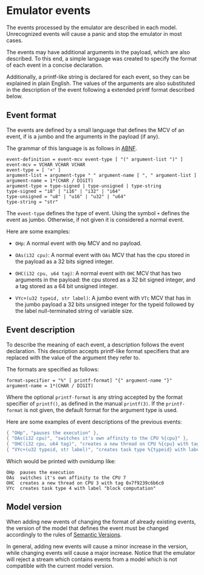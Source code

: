 # Emulator events

The events processed by the emulator are described in each model.
Unrecognized events will cause a panic and stop the emulator in most
cases.

The events may have additional arguments in the payload, which are also
described. To this end, a simple language was created to specify the
format of each event in a concise declaration.

Additionally, a printf-like string is declared for each event, so they
can be explained in plain English. The values of the arguments are also
substituted in the description of the event following a extended printf
format described below.

## Event format

The events are defined by a small language that defines the MCV of an event, if
is a jumbo and the arguments in the payload (if any).

The grammar of this language is as follows in [ABNF][abnf].

[abnf]: https://en.wikipedia.org/wiki/Augmented_Backus%E2%80%93Naur_form

```ABNF
event-definition = event-mcv event-type [ "(" argument-list ")" ]
event-mcv = VCHAR VCHAR VCHAR
event-type = [ '+' ]
argument-list = argument-type " " argument-name [ ", " argument-list ]
argument-name = 1*(CHAR / DIGIT)
argument-type = type-signed | type-unsigned | type-string
type-signed = "i8" | "i16" | "i32" | "i64"
type-unsigned = "u8" | "u16" | "u32" | "u64"
type-string = "str"
```

The `event-type` defines the type of event. Using the symbol `+` defines
the event as jumbo. Otherwise, if not given it is considered a normal
event.

Here are some examples:

- `OHp`: A normal event with `OHp` MCV and no payload.

- `OAs(i32 cpu)`: A normal event with `OAs` MCV that has the cpu stored in
  the payload as a 32 bits signed integer.

- `OHC(i32 cpu, u64 tag)`: A normal event with `OHC` MCV that has two
  arguments in the payload: the cpu stored as a 32 bit signed integer,
  and a tag stored as a 64 bit unsigned integer.

- `VYc+(u32 typeid, str label)`: A jumbo event with `VTc` MCV that has in the
  jumbo payload a 32 bits unsigned integer for the typeid followed by the label
  null-terminated string of variable size.

## Event description

To describe the meaning of each event, a description follows the event
declaration. This description accepts printf-like format specifiers that
are replaced with the value of the argument they refer to.

The formats are specified as follows:

```ABNF
format-specifier = "%" [ printf-format] "{" argument-name "}"
argument-name = 1*(CHAR / DIGIT)
```

Where the optional `printf-format` is any string accepted by the format
specifier of `printf()`, as defined in the manual `printf(3)`. If the
`printf-format` is not given, the default format for the argument type
is used.

Here are some examples of event descriptions of the previous events:

```c
{ "OHp", "pauses the execution" },
{ "OAs(i32 cpu)", "switches it's own affinity to the CPU %{cpu}" },
{ "OHC(i32 cpu, u64 tag)", "creates a new thread on CPU %{cpu} with tag %#llx{tag}" },
{ "VYc+(u32 typeid, str label)", "creates task type %{typeid} with label \"%{label}\"" },
```

Which would be printed with ovnidump like:

```nohighlight
OHp  pauses the execution
OAs  switches it's own affinity to the CPU 7
OHC  creates a new thread on CPU 3 with tag 0x7f9239c6b6c0
VYc  creates task type 4 with label "block computation"
```

## Model version

When adding new events of changing the format of already existing
events, the version of the model that defines the event must be changed
accordingly to the rules of [Semantic Versions](https://semver.org).

In general, adding new events will cause a minor increase in the
version, while changing events will cause a major increase. Notice that
the emulator will reject a stream which contains events from a model
which is not compatible with the current model version.
